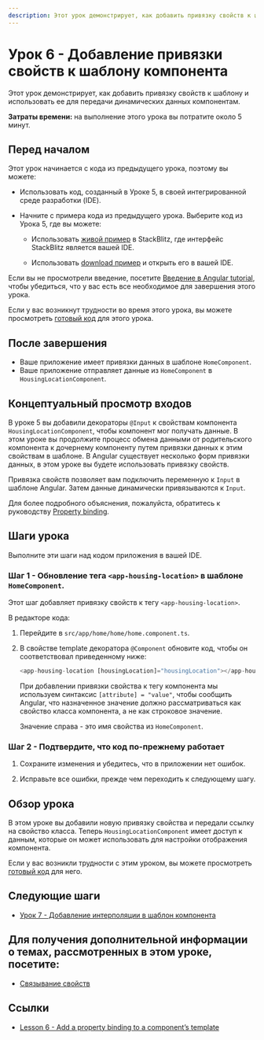 ```yaml
---
description: Этот урок демонстрирует, как добавить привязку свойств к шаблону и использовать ее для передачи динамических данных компонентам
---
```


# Урок 6 - Добавление привязки свойств к шаблону компонента

Этот урок демонстрирует, как добавить привязку свойств к шаблону и использовать ее для передачи динамических данных компонентам.

**Затраты времени:** на выполнение этого урока вы потратите около 5 минут.

## Перед началом

Этот урок начинается с кода из предыдущего урока, поэтому вы можете:

-   Использовать код, созданный в Уроке 5, в своей интегрированной среде разработки (IDE).

-   Начните с примера кода из предыдущего урока. Выберите код из Урока 5, где вы можете:

    -   Использовать [живой пример](https://angular.io/generated/live-examples/first-app-lesson-05/stackblitz.html) в StackBlitz, где интерфейс StackBlitz является вашей IDE.

    -   Использовать [download пример](https://angular.io/generated/zips/first-app-lesson-05/first-app-lesson-05.zip) и открыть его в вашей IDE.

Если вы не просмотрели введение, посетите [Введение в Angular tutorial](first-app.md), чтобы убедиться, что у вас есть все необходимое для завершения этого урока.

Если у вас возникнут трудности во время этого урока, вы можете просмотреть [готовый код](https://angular.io/generated/live-examples/first-app-lesson-06/stackblitz.html) для этого урока.

## После завершения

-   Ваше приложение имеет привязки данных в шаблоне `HomeComponent`.
-   Ваше приложение отправляет данные из `HomeComponent` в `HousingLocationComponent`.

## Концептуальный просмотр входов

В уроке 5 вы добавили декораторы `@Input` к свойствам компонента `HousingLocationComponent`, чтобы компонент мог получать данные. В этом уроке вы продолжите процесс обмена данными от родительского компонента к дочернему компоненту путем привязки данных к этим свойствам в шаблоне. В Angular существует несколько форм привязки данных, в этом уроке вы будете использовать привязку свойств.

Привязка свойств позволяет вам подключить переменную к `Input` в шаблоне Angular. Затем данные динамически привязываются к `Input`.

Для более подробного объяснения, пожалуйста, обратитесь к руководству [Property binding](property-binding.md).

## Шаги урока

Выполните эти шаги над кодом приложения в вашей IDE.

### Шаг 1 - Обновление тега `<app-housing-location>` в шаблоне `HomeComponent`.

Этот шаг добавляет привязку свойств к тегу `<app-housing-location>`.

В редакторе кода:

1.  Перейдите в `src/app/home/home/home.component.ts`.

2.  В свойстве template декоратора `@Component` обновите код, чтобы он соответствовал приведенному ниже:

    ```ts
    <app-housing-location [housingLocation]="housingLocation"></app-housing-location>
    ```

    При добавлении привязки свойства к тегу компонента мы используем синтаксис `[attribute] = "value"`, чтобы сообщить Angular, что назначенное значение должно рассматриваться как свойство класса компонента, а не как строковое значение.

    Значение справа - это имя свойства из `HomeComponent`.

### Шаг 2 - Подтвердите, что код по-прежнему работает

1.  Сохраните изменения и убедитесь, что в приложении нет ошибок.

2.  Исправьте все ошибки, прежде чем переходить к следующему шагу.

## Обзор урока

В этом уроке вы добавили новую привязку свойства и передали ссылку на свойство класса. Теперь `HousingLocationComponent` имеет доступ к данным, которые он может использовать для настройки отображения компонента.

Если у вас возникли трудности с этим уроком, вы можете просмотреть [готовый код](https://angular.io/generated/live-examples/first-app-lesson-06/stackblitz.html) для него.

## Следующие шаги

-   [Урок 7 - Добавление интерполяции в шаблон компонента](first-app-lesson-07.md)

## Для получения дополнительной информации о темах, рассмотренных в этом уроке, посетите:

-   [Связывание свойств](property-binding.md)

## Ссылки

-   [Lesson 6 - Add a property binding to a component’s template](https://angular.io/tutorial/first-app/first-app-lesson-06)
